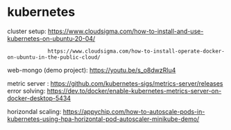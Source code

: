 # kubernetes
cluster setup:   https://www.cloudsigma.com/how-to-install-and-use-kubernetes-on-ubuntu-20-04/

                 https://www.cloudsigma.com/how-to-install-operate-docker-on-ubuntu-in-the-public-cloud/



web-mongo (demo project):  https://youtu.be/s_o8dwzRlu4


metric server :   https://github.com/kubernetes-sigs/metrics-server/releases
              error solving:   https://dev.to/docker/enable-kubernetes-metrics-server-on-docker-desktop-5434

horizondal scaling:  https://appychip.com/how-to-autoscale-pods-in-kubernetes-using-hpa-horizontal-pod-autoscaler-minikube-demo/

